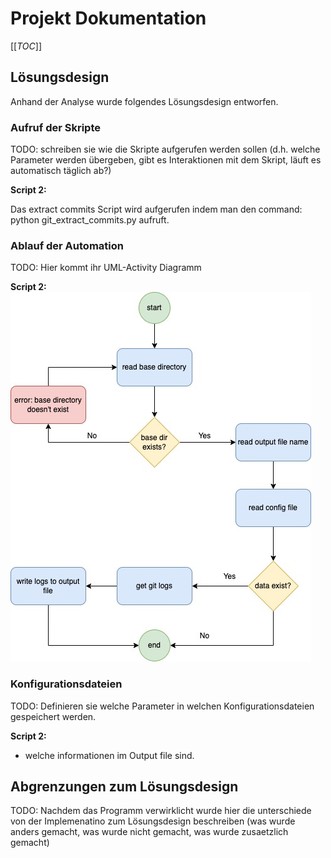 # Projekt Dokumentation

[[_TOC_]]

## Lösungsdesign
Anhand der Analyse wurde folgendes Lösungsdesign entworfen.


### Aufruf der Skripte

TODO: schreiben sie wie die Skripte aufgerufen werden sollen (d.h. welche Parameter werden übergeben, gibt es Interaktionen mit dem Skript, läuft es automatisch täglich ab?)

**Script 2:**

Das extract commits Script wird aufgerufen indem man den command: python git_extract_commits.py <base directory> aufruft.


### Ablauf der Automation

TODO: Hier kommt ihr UML-Activity Diagramm

**Script 2:**
![Script 2 Activity Diagramm](activity_diagrams/activity_extract_commits_Gordon.jpg)

### Konfigurationsdateien

TODO: Definieren sie welche Parameter in welchen Konfigurationsdateien gespeichert werden.

**Script 2:**

* welche informationen im Output file sind.

## Abgrenzungen zum Lösungsdesign

TODO: Nachdem das Programm verwirklicht wurde hier die unterschiede von der Implemenatino zum Lösungsdesign beschreiben (was wurde anders gemacht, was wurde nicht gemacht, was wurde zusaetzlich gemacht)